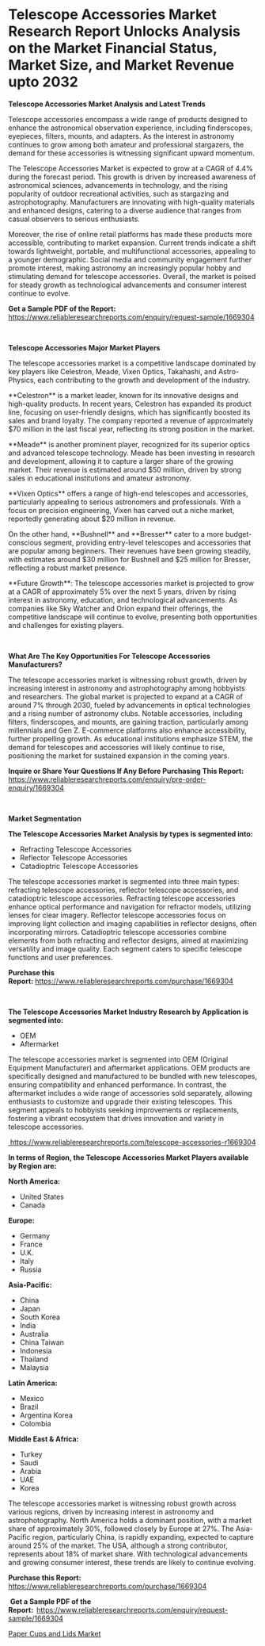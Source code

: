 <p><h1>Telescope Accessories Market Research Report Unlocks Analysis on the Market Financial Status, Market Size, and Market Revenue upto 2032</h1></p><p><strong>Telescope Accessories Market Analysis and Latest Trends</strong></p>
<p><p>Telescope accessories encompass a wide range of products designed to enhance the astronomical observation experience, including finderscopes, eyepieces, filters, mounts, and adapters. As the interest in astronomy continues to grow among both amateur and professional stargazers, the demand for these accessories is witnessing significant upward momentum. </p><p>The Telescope Accessories Market is expected to grow at a CAGR of 4.4% during the forecast period. This growth is driven by increased awareness of astronomical sciences, advancements in technology, and the rising popularity of outdoor recreational activities, such as stargazing and astrophotography. Manufacturers are innovating with high-quality materials and enhanced designs, catering to a diverse audience that ranges from casual observers to serious enthusiasts.</p><p>Moreover, the rise of online retail platforms has made these products more accessible, contributing to market expansion. Current trends indicate a shift towards lightweight, portable, and multifunctional accessories, appealing to a younger demographic. Social media and community engagement further promote interest, making astronomy an increasingly popular hobby and stimulating demand for telescope accessories. Overall, the market is poised for steady growth as technological advancements and consumer interest continue to evolve.</p></p>
<p><strong>Get a Sample PDF of the Report:&nbsp;</strong> <a href="https://www.reliableresearchreports.com/enquiry/request-sample/1669304?utm_campaign=2657&utm_medium=2&utm_source=Github&utm_content=ia&utm_term=04042025&utm_id=telescope-accessories">https://www.reliableresearchreports.com/enquiry/request-sample/1669304</a></p>
<p>&nbsp;</p>
<p><strong>Telescope Accessories Major Market Players</strong></p>
<p><p>The telescope accessories market is a competitive landscape dominated by key players like Celestron, Meade, Vixen Optics, Takahashi, and Astro-Physics, each contributing to the growth and development of the industry. </p><p>**Celestron** is a market leader, known for its innovative designs and high-quality products. In recent years, Celestron has expanded its product line, focusing on user-friendly designs, which has significantly boosted its sales and brand loyalty. The company reported a revenue of approximately $70 million in the last fiscal year, reflecting its strong position in the market.</p><p>**Meade** is another prominent player, recognized for its superior optics and advanced telescope technology. Meade has been investing in research and development, allowing it to capture a larger share of the growing market. Their revenue is estimated around $50 million, driven by strong sales in educational institutions and amateur astronomy.</p><p>**Vixen Optics** offers a range of high-end telescopes and accessories, particularly appealing to serious astronomers and professionals. With a focus on precision engineering, Vixen has carved out a niche market, reportedly generating about $20 million in revenue.</p><p>On the other hand, **Bushnell** and **Bresser** cater to a more budget-conscious segment, providing entry-level telescopes and accessories that are popular among beginners. Their revenues have been growing steadily, with estimates around $30 million for Bushnell and $25 million for Bresser, reflecting a robust market presence.</p><p>**Future Growth**: The telescope accessories market is projected to grow at a CAGR of approximately 5% over the next 5 years, driven by rising interest in astronomy, education, and technological advancements. As companies like Sky Watcher and Orion expand their offerings, the competitive landscape will continue to evolve, presenting both opportunities and challenges for existing players.</p></p>
<p>&nbsp;</p>
<p><strong>What Are The Key Opportunities For Telescope Accessories Manufacturers?</strong></p>
<p><p>The telescope accessories market is witnessing robust growth, driven by increasing interest in astronomy and astrophotography among hobbyists and researchers. The global market is projected to expand at a CAGR of around 7% through 2030, fueled by advancements in optical technologies and a rising number of astronomy clubs. Notable accessories, including filters, finderscopes, and mounts, are gaining traction, particularly among millennials and Gen Z. E-commerce platforms also enhance accessibility, further propelling growth. As educational institutions emphasize STEM, the demand for telescopes and accessories will likely continue to rise, positioning the market for sustained expansion in the coming years.</p></p>
<p><strong>Inquire or Share Your Questions If Any Before Purchasing This Report:</strong> <a href="https://www.reliableresearchreports.com/enquiry/pre-order-enquiry/1669304?utm_campaign=2657&utm_medium=2&utm_source=Github&utm_content=ia&utm_term=04042025&utm_id=telescope-accessories">https://www.reliableresearchreports.com/enquiry/pre-order-enquiry/1669304</a></p>
<p>&nbsp;</p>
<p><strong>Market Segmentation</strong></p>
<p><strong>The Telescope Accessories Market Analysis by types is segmented into:</strong></p>
<p><ul><li>Refracting Telescope Accessories</li><li>Reflector Telescope Accessories</li><li>Catadioptric Telescope Accessories</li></ul></p>
<p><p>The telescope accessories market is segmented into three main types: refracting telescope accessories, reflector telescope accessories, and catadioptric telescope accessories. Refracting telescope accessories enhance optical performance and navigation for refractor models, utilizing lenses for clear imagery. Reflector telescope accessories focus on improving light collection and imaging capabilities in reflector designs, often incorporating mirrors. Catadioptric telescope accessories combine elements from both refracting and reflector designs, aimed at maximizing versatility and image quality. Each segment caters to specific telescope functions and user preferences.</p></p>
<p><strong>Purchase this Report:&nbsp;</strong><a href="https://www.reliableresearchreports.com/purchase/1669304?utm_campaign=2657&utm_medium=2&utm_source=Github&utm_content=ia&utm_term=04042025&utm_id=telescope-accessories">https://www.reliableresearchreports.com/purchase/1669304</a></p>
<p>&nbsp;</p>
<p><strong>The Telescope Accessories Market Industry Research by Application is segmented into:</strong></p>
<p><ul><li>OEM</li><li>Aftermarket</li></ul></p>
<p><p>The telescope accessories market is segmented into OEM (Original Equipment Manufacturer) and aftermarket applications. OEM products are specifically designed and manufactured to be bundled with new telescopes, ensuring compatibility and enhanced performance. In contrast, the aftermarket includes a wide range of accessories sold separately, allowing enthusiasts to customize and upgrade their existing telescopes. This segment appeals to hobbyists seeking improvements or replacements, fostering a vibrant ecosystem that drives innovation and variety in telescope accessories.</p></p>
<p><a href="https://www.reliableresearchreports.com/telescope-accessories-r1669304?utm_campaign=2657&utm_medium=2&utm_source=Github&utm_content=ia&utm_term=04042025&utm_id=telescope-accessories">&nbsp;https://www.reliableresearchreports.com/telescope-accessories-r1669304</a></p>
<p><strong>In terms of Region, the Telescope Accessories Market Players available by Region are:</strong></p>
<p>
    <p> <strong> North America: </strong>
        <ul>
            <li>United States</li>
            <li>Canada</li>
        </ul>
        </p> 
    <p> <strong> Europe: </strong>
        <ul>
            <li>Germany</li>
            <li>France</li>
            <li>U.K.</li>
            <li>Italy</li>
            <li>Russia</li>
        </ul>
        </p> 
    <p> <strong> Asia-Pacific: </strong>
        <ul>
            <li>China</li>
            <li>Japan</li>
            <li>South Korea</li>
            <li>India</li>
            <li>Australia</li>
            <li>China Taiwan</li>
            <li>Indonesia</li>
            <li>Thailand</li>
            <li>Malaysia</li>
        </ul>
        </p> 
    <p> <strong> Latin America: </strong>
        <ul>
            <li>Mexico</li>
            <li>Brazil</li>
            <li>Argentina Korea</li>
            <li>Colombia</li>
        </ul>
        </p> 
    <p> <strong> Middle East & Africa: </strong>
        <ul>
            <li>Turkey</li>
            <li>Saudi</li>
            <li>Arabia</li>
            <li>UAE</li>
            <li>Korea</li>
        </ul>
    </p>
    </p>
<p><p>The telescope accessories market is witnessing robust growth across various regions, driven by increasing interest in astronomy and astrophotography. North America holds a dominant position, with a market share of approximately 30%, followed closely by Europe at 27%. The Asia-Pacific region, particularly China, is rapidly expanding, expected to capture around 25% of the market. The USA, although a strong contributor, represents about 18% of market share. With technological advancements and growing consumer interest, these trends are likely to continue evolving.</p></p>
<p><strong>Purchase this Report: </strong><a href="https://www.reliableresearchreports.com/purchase/1669304?utm_campaign=2657&utm_medium=2&utm_source=Github&utm_content=ia&utm_term=04042025&utm_id=telescope-accessories">https://www.reliableresearchreports.com/purchase/1669304</a></p>
<p>&nbsp;<strong>Get a Sample PDF of the Report:&nbsp;&nbsp;</strong><a href="https://www.reliableresearchreports.com/enquiry/request-sample/1669304?utm_campaign=2657&utm_medium=2&utm_source=Github&utm_content=ia&utm_term=04042025&utm_id=telescope-accessories">https://www.reliableresearchreports.com/enquiry/request-sample/1669304</a></p>
<p><strong></strong></p>
<p><p><a href="https://github.com/barnickclara79/Market-Research-Report-List-1/blob/main/paper-cups-and-lids-market.md?utm_campaign=2657&utm_medium=2&utm_source=Github&utm_content=ia&utm_term=04042025&utm_id=telescope-accessories">Paper Cups and Lids Market</a></p></p>